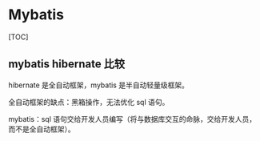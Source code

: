# Mybatis

[TOC]

## mybatis hibernate 比较

hibernate 是全自动框架，mybatis 是半自动轻量级框架。

全自动框架的缺点：黑箱操作，无法优化 sql 语句。

mybatis：sql 语句交给开发人员编写（将与数据库交互的命脉，交给开发人员，而不是全自动框架）。



